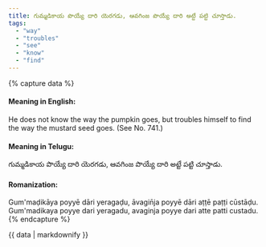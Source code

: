 ```yaml
---
title: గుమ్మడికాయ పొయ్యే దారి యెరగడు, ఆవగింజ పొయ్యే దారి అట్టే పట్టి చూస్తాడు.
tags:
  - "way"
  - "troubles"
  - "see"
  - "know"
  - "find"
---
```


{% capture data %}
#### Meaning in English:
He does not know the way the pumpkin goes, but troubles himself to find the way the mustard seed goes.
(See No. 741.)

#### Meaning in Telugu:
గుమ్మడికాయ పొయ్యే దారి యెరగడు, ఆవగింజ పొయ్యే దారి అట్టే పట్టి చూస్తాడు.

#### Romanization:
Gum'maḍikāya poyyē dāri yeragaḍu, āvagin̄ja poyyē dāri aṭṭē paṭṭi cūstāḍu.
Gum'madikaya poyye dari yeragadu, avaginja poyye dari atte patti custadu.
{% endcapture %}

{{ data | markdownify }}

